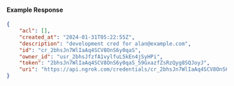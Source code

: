 <!-- Code generated for API Clients. DO NOT EDIT. -->

#### Example Response

```json
{
	"acl": [],
	"created_at": "2024-01-31T05:22:55Z",
	"description": "development cred for alan@example.com",
	"id": "cr_2bhsJn7WlIaAq4SCV8OnS6y0qaS",
	"owner_id": "usr_2bhsJfzfA1vylfuL5kEn4jSyHPi",
	"token": "2bhsJn7WlIaAq4SCV8OnS6y0qaS_59GxazfZsRzQyg8SQJoyJ",
	"uri": "https://api.ngrok.com/credentials/cr_2bhsJn7WlIaAq4SCV8OnS6y0qaS"
}
```
